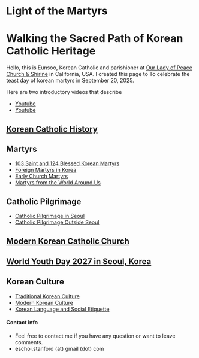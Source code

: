 # Light of the Martyrs
# Walking the Sacred Path of Korean Catholic Heritage  

Hello, this is Eunsoo, Korean Catholic and parishioner at [Our Lady of Peace Church & Shirine](https://www.olop-shrine.org/) in California, USA. I created this page to To celebrate the teast day of korean martyrs in September 20, 2025. 

Here are two introductory videos that describe 
- [Youtube]()
- [Youtube]()
  
## [Korean Catholic History]()
## Martyrs
- [103 Saint and 124 Blessed Korean Martyrs]()
- [Foreign Martyrs in Korea]()
- [Early Church Martyrs]()
- [Martyrs from the World Around Us]()

## Catholic Pilgrimage
- [Catholic Pilgrimage in Seoul]()
- [Catholic Pilgrimage Outside Seoul]()
## [Modern Korean Catholic Church]()
## [World Youth Day 2027 in Seoul, Korea]()
## Korean Culture
- [Traditional Korean Culture]()
- [Modern Korean Culture]()
- [Korean Language and Social Etiquette]()









#### Contact info
- Feel free to contact me if you have any question or want to leave comments. 
- eschoi.stanford (at) gmail (dot) com

